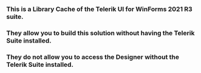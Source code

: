 ### This is a Library Cache of the Telerik UI for WinForms 2021 R3 suite.
### They allow you to build this solution without having the Telerik Suite installed.
### They do not allow you to access the Designer without the Telerik Suite installed.
